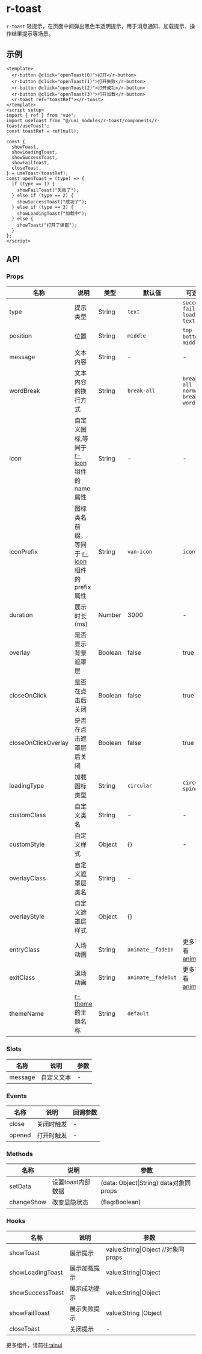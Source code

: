 # r-toast

`r-toast` 轻提示，在页面中间弹出黑色半透明提示，用于消息通知、加载提示、操作结果提示等场景。

## 示例

```vue
<template>
  <r-button @click="openToast(0)">打开</r-button>
  <r-button @click="openToast(1)">打开失败</r-button>
  <r-button @click="openToast(2)">打开成功</r-button>
  <r-button @click="openToast(3)">打开加载</r-button>
  <r-toast ref="toastRef"></r-toast>
</template>
<script setup>
import { ref } from "vue";
import useToast from "@/uni_modules/r-toast/components/r-toast/useToast";
const toastRef = ref(null);

const {
  showToast,
  showLoadingToast,
  showSuccessToast,
  showFailToast,
  closeToast,
} = useToast(toastRef);
const openToast = (type) => {
  if (type == 1) {
    showFailToast("失败了");
  } else if (type == 2) {
    showSuccessToast("成功了");
  } else if (type == 3) {
    showLoadingToast("加载中");
  } else {
    showToast("打开了弹窗");
  }
};
</script>
```



## API

### Props

| 名称                | 说明                                                         | 类型    | 默认值             | 可选值                                       |
| ------------------- | ------------------------------------------------------------ | ------- | ------------------ | -------------------------------------------- |
| type                | 提示类型                                                     | String  | `text`             | `success` `fail` `loading` `text`            |
| position            | 位置                                                         | String  | `middle`           | `top` ` bottom`  `middle`                    |
| message             | 文本内容                                                     | String  | -                  | -                                            |
| wordBreak           | 文本内容的换行方式                                           | String  | `break-all`        | `break-all ` `normal` `break-word`           |
| icon                | 自定义图标,等同于 [r-icon](https://ext.dcloud.net.cn/plugin?id=18668) 组件的 name 属性 | String  | -                  | -                                            |
| iconPrefix          | 图标类名前缀，等同于 [r-icon](https://ext.dcloud.net.cn/plugin?id=18668) 组件的 prefix 属性 | String  | `van-icon`         | `iconfont`                                   |
| duration            | 展示时长(ms)                                                 | Number  | 3000               | -                                            |
| overlay             | 是否显示背景遮罩层                                           | Boolean | false              | true                                         |
| closeOnClick        | 是否在点击后关闭                                             | Boolean | false              | true                                         |
| closeOnClickOverlay | 是否在点击遮罩层后关闭                                       | Boolean | false              | true                                         |
| loadingType         | 加载图标类型                                                 | String  | `circular`         | `circular` `spinner`                         |
| customClass         | 自定义类名                                                   | String  | -                  | -                                            |
| customStyle         | 自定义样式                                                   | Object  | {}                 | -                                            |
| overlayClass        | 自定义遮罩层类名                                             | String  | -                  |                                              |
| overlayStyle        | 自定义遮罩层样式                                             | Object  | {}                 |                                              |
| entryClass          | 入场动画                                                     | String  | `animate__fadeIn`  | 更多可查看 [animate](https://animate.style/) |
| exitClass           | 退场动画                                                     | String  | `animate__fadeOut` | 更多可查看 [animate](https://animate.style/) |
| themeName           | [r-theme](https://ext.dcloud.net.cn/plugin?id=18661) 的主题名称 | String  | `default`          |                                              |



### Slots

| 名称    | 说明       | 参数 |
| ------- | ---------- | ---- |
| message | 自定义文本 | -    |

### Events

| 名称   | 说明       | 回调参数 |
| ------ | ---------- | -------- |
| close  | 关闭时触发 | -        |
| opened | 打开时触发 | -        |

### Methods

| 名称       | 说明              | 参数                                   |
| ---------- | ----------------- | -------------------------------------- |
| setData    | 设置toast内部数据 | (data: Object\|String) data对象同props |
| changeShow | 改变显隐状态      | (flag:Boolean)                         |

### Hooks

| 名称             | 说明         | 参数                                |
| ---------------- | ------------ | ----------------------------------- |
| showToast        | 展示提示     | value:String\|Object  //对象同props |
| showLoadingToast | 展示加载提示 | value:String\|Object                |
| showSuccessToast | 展示成功提示 | value:String\|Object                |
| showFailToast    | 展示失败提示 | value:String \|Object               |
| closeToast       | 关闭提示     | -                                   |

更多组件，请前往[rainui](https://ext.dcloud.net.cn/plugin?id=19701)